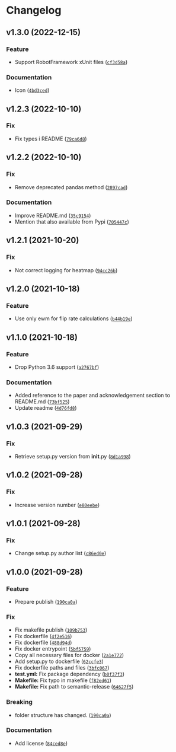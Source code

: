 # Changelog

<!--next-version-placeholder-->

## v1.3.0 (2022-12-15)
### Feature
* Support RobotFramework xUnit files ([`cf3d58a`](https://github.com/F-Secure/flaky-tests-detection/commit/cf3d58a858a577da504349f9871988fcfc0a7532))

### Documentation
* Icon ([`4bd3ced`](https://github.com/F-Secure/flaky-tests-detection/commit/4bd3cedb2ec18da9b732975db3fe7db5c23e8e44))

## v1.2.3 (2022-10-10)
### Fix
* Fix types i README ([`79ca6d8`](https://github.com/F-Secure/flaky-tests-detection/commit/79ca6d810b567a307869efe382ca467ad6015c0a))

## v1.2.2 (2022-10-10)
### Fix
* Remove deprecated pandas method ([`2897cad`](https://github.com/F-Secure/flaky-tests-detection/commit/2897cad22044d5a6200557a6b8e9eb8a65756e4d))

### Documentation
* Improve README.md ([`35c9154`](https://github.com/F-Secure/flaky-tests-detection/commit/35c915481534985b943f9aba83f8a80bce8574ff))
* Mention that also available from Pypi ([`705447c`](https://github.com/F-Secure/flaky-tests-detection/commit/705447c4774298cdb9e2c14a7b17a1927927af00))

## v1.2.1 (2021-10-20)
### Fix
* Not correct logging for heatmap ([`94cc26b`](https://github.com/F-Secure/flaky-tests-detection/commit/94cc26bb6cc7923713536ff54e0c498aaadc5835))

## v1.2.0 (2021-10-18)
### Feature
* Use only ewm for flip rate calculations ([`b44b19e`](https://github.com/F-Secure/flaky-tests-detection/commit/b44b19e1fe0a9c5a4f845704912874ef368f32e1))

## v1.1.0 (2021-10-18)
### Feature
* Drop Python 3.6 support ([`a2767bf`](https://github.com/F-Secure/flaky-tests-detection/commit/a2767bfaf83312c2efee1788e84217b469821621))

### Documentation
* Added reference to the paper and acknowledgement section to README.md ([`73bf525`](https://github.com/F-Secure/flaky-tests-detection/commit/73bf5259ceafc622f6d58e8ae6278ad3a649b9e3))
* Update readme ([`4d76fd8`](https://github.com/F-Secure/flaky-tests-detection/commit/4d76fd84977788d23e67272add039ef8511e700e))

## v1.0.3 (2021-09-29)
### Fix
* Retrieve setup.py version from __init__.py ([`8d1a998`](https://github.com/F-Secure/flaky-tests-detection/commit/8d1a998ffb952459afbd213551c8e2d315048034))

## v1.0.2 (2021-09-28)
### Fix
* Increase version number ([`e80eebe`](https://github.com/F-Secure/flaky-tests-detection/commit/e80eebe1df9d547cfcc60dc56554241c525778b0))

## v1.0.1 (2021-09-28)
### Fix
* Change setup.py author list ([`c86ed0e`](https://github.com/F-Secure/flaky-tests-detection/commit/c86ed0ecd3556d0ab96962d2daddf51e409c2a57))

## v1.0.0 (2021-09-28)
### Feature
* Prepare publish ([`190ca0a`](https://github.com/F-Secure/flaky-tests-detection/commit/190ca0afb8dcd3b6a04eab0230ea1eae14c3671d))

### Fix
* Fix makefile publish ([`109b753`](https://github.com/F-Secure/flaky-tests-detection/commit/109b7533275eca8491c832d638d2c19a325568b0))
* Fix dockerfile ([`4f2e516`](https://github.com/F-Secure/flaky-tests-detection/commit/4f2e5161f93ea050179b3a307c8b22869d953d9a))
* Fix dockerfile ([`488d94d`](https://github.com/F-Secure/flaky-tests-detection/commit/488d94d07db6e98341fca3d25ea82cd9feb117e3))
* Fix docker entrypoint ([`5bf5759`](https://github.com/F-Secure/flaky-tests-detection/commit/5bf575932758c599b11abd2915aabcf4316dc094))
* Copy all necessary files for docker ([`2a1e772`](https://github.com/F-Secure/flaky-tests-detection/commit/2a1e772f41597a89f1589b09082aff6a218a54d1))
* Add setup.py to dockerfile ([`62ccfe3`](https://github.com/F-Secure/flaky-tests-detection/commit/62ccfe368f2aeb3f55994c52586d34ccbd21e006))
* Fix dockerfile paths and files ([`3bfc067`](https://github.com/F-Secure/flaky-tests-detection/commit/3bfc067cee7fa6e2499959c6530b5e1b487a6d75))
* **test.yml:** Fix package dependency ([`b0f37f3`](https://github.com/F-Secure/flaky-tests-detection/commit/b0f37f37e9cd6a8dcd801b8996c54028612c0d25))
* **Makefile:** Fix typo in makefile ([`f82ed61`](https://github.com/F-Secure/flaky-tests-detection/commit/f82ed614205af2bdedefa59a1464b41a5786708b))
* **Makefile:** Fix path to semantic-release ([`64627f5`](https://github.com/F-Secure/flaky-tests-detection/commit/64627f5118a364167fba5e8b088812f970038c12))

### Breaking
* folder structure has changed.  ([`190ca0a`](https://github.com/F-Secure/flaky-tests-detection/commit/190ca0afb8dcd3b6a04eab0230ea1eae14c3671d))

### Documentation
* Add license ([`84ced8e`](https://github.com/F-Secure/flaky-tests-detection/commit/84ced8ef50ec48ee3ea9fbacbbed0286cca9d5f7))
